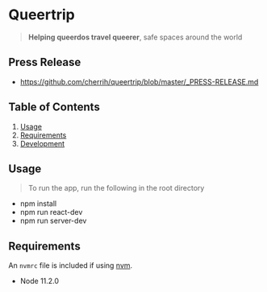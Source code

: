 # Queertrip

> **Helping queerdos travel queerer**, safe spaces around the world

## Press Release

  - https://github.com/cherrih/queertrip/blob/master/_PRESS-RELEASE.md

## Table of Contents

1. [Usage](#Usage)
1. [Requirements](#requirements)
1. [Development](#development)

## Usage

> To run the app, run the following in the root directory
- npm install
- npm run react-dev
- npm run server-dev

## Requirements

An `nvmrc` file is included if using [nvm](https://github.com/creationix/nvm).

- Node 11.2.0
